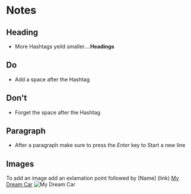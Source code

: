 # Notes

## Heading

* More Hashtags yeild smaller....**Headings**


## Do
* Add a space after the Hashtag 

## Don't
* Forget the space after the Hashtag

## Paragraph
* After a paragraph make sure to press the *Enter* key to Start a new line

## Images
To add an image add an exlamation point followed by [Name] (link) 
[My Dream Car](https://cdn.dealeraccelerate.com/ideal/2/1268/60126/1920x1440/2014-ford-mustang-shelby-gt500)
![My Dream Car](https://cdn.dealeraccelerate.com/ideal/2/1268/60126/1920x1440/2014-ford-mustang-shelby-gt500)
